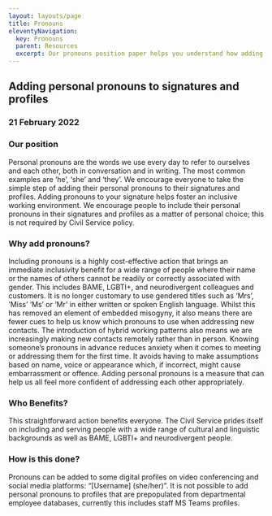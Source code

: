 ```yaml
---
layout: layouts/page
title: Pronouns
eleventyNavigation:
  key: Pronouns
  parent: Resources
  excerpt: Our pronouns position paper helps you understand how adding pronouns to your signature helps foster an inclusive working environment.
---
```

Adding personal pronouns to signatures and profiles
---------------------------------------------------

### 21 February 2022

### Our position

Personal pronouns are the words we use every day to refer to ourselves and each other, both in conversation and in writing. The most common examples are ‘he’, ‘she’ and ‘they’. We encourage everyone to take the simple step of adding their personal pronouns to their signatures and profiles. Adding pronouns to your signature helps foster an inclusive working environment. We encourage people to include their personal pronouns in their signatures and profiles as a matter of personal choice; this is not required by Civil Service policy.

### Why add pronouns?

Including pronouns is a highly cost-effective action that brings an immediate inclusivity benefit for a wide range of people where their name or the names of others cannot be readily or correctly associated with gender. This includes BAME, LGBTI+, and neurodivergent colleagues and customers. It is no longer customary to use gendered titles such as ‘Mrs’, ‘Miss’ ‘Ms’ or ‘Mr’ in either written or spoken English language. Whilst this has removed an element of embedded misogyny, it also means there are fewer cues to help us know which pronouns to use when addressing new contacts. The introduction of hybrid working patterns also means we are increasingly making new contacts remotely rather than in person. Knowing someone’s pronouns in advance reduces anxiety when it comes to meeting or addressing them for the first time. It avoids having to make assumptions based on name, voice or appearance which, if incorrect, might cause embarrassment or offence. Adding personal pronouns is a measure that can help us all feel more confident of addressing each other appropriately.

### Who Benefits?

This straightforward action benefits everyone. The Civil Service prides itself on including and serving people with a wide range of cultural and linguistic backgrounds as well as BAME, LGBTI+ and neurodivergent people.

### How is this done?

Pronouns can be added to some digital profiles on video conferencing and social media platforms: “\[Username\] (she/her)”. It is not possible to add personal pronouns to profiles that are prepopulated from departmental employee databases, currently this includes staff MS Teams profiles.